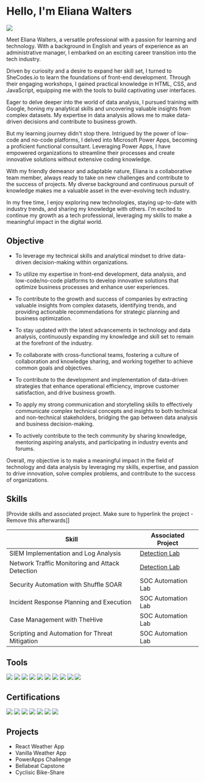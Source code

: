 # Hello, I'm Eliana Walters
<a href="https://https://www.linkedin.com/in/eliana-walters-5614751a2/"><img src="https://img.shields.io/badge/-LinkedIn-0072b1?&style=for-the-badge&logo=linkedin&logoColor=white" /></a>

Meet Eliana Walters, a versatile professional with a passion for learning and technology. With a background in English and years of experience as an administrative manager, I embarked on an exciting career transition into the tech industry.

Driven by curiosity and a desire to expand her skill set, I turned to SheCodes.io to learn the foundations of front-end development. Through their engaging workshops, I gained practical knowledge in HTML, CSS, and JavaScript, equipping me with the tools to build captivating user interfaces.

Eager to delve deeper into the world of data analysis, I pursued training with Google, honing my analytical skills and uncovering valuable insights from complex datasets. My expertise in data analysis allows me to make data-driven decisions and contribute to business growth.

But my learning journey didn't stop there. Intrigued by the power of low-code and no-code platforms, I delved into Microsoft Power Apps, becoming a proficient functional consultant. Leveraging Power Apps, I have empowered organizations to streamline their processes and create innovative solutions without extensive coding knowledge.

With my friendly demeanor and adaptable nature, Eliana is a collaborative team member, always ready to take on new challenges and contribute to the success of projects. My diverse background and continuous pursuit of knowledge makes me a valuable asset in the ever-evolving tech industry.

In my free time, I enjoy exploring new technologies, staying up-to-date with industry trends, and sharing my knowledge with others. I'm  excited to continue my growth as a tech professional, leveraging my skills to make a meaningful impact in the digital world.

## Objective

- To leverage my technical skills and analytical mindset to drive data-driven decision-making within organizations.

- To utilize my expertise in front-end development, data analysis, and low-code/no-code platforms to develop innovative solutions that optimize business processes and enhance user experiences.

- To contribute to the growth and success of companies by extracting valuable insights from complex datasets, identifying trends, and providing actionable recommendations for strategic planning and business optimization.

- To stay updated with the latest advancements in technology and data analysis, continuously expanding my knowledge and skill set to remain at the forefront of the industry.

- To collaborate with cross-functional teams, fostering a culture of collaboration and knowledge sharing, and working together to achieve common goals and objectives.

- To contribute to the development and implementation of data-driven strategies that enhance operational efficiency, improve customer satisfaction, and drive business growth.

- To apply my strong communication and storytelling skills to effectively communicate complex technical concepts and insights to both technical and non-technical stakeholders, bridging the gap between data analysis and business decision-making.

- To actively contribute to the tech community by sharing knowledge, mentoring aspiring analysts, and participating in industry events and forums.

Overall, my objective is to make a meaningful impact in the field of technology and data analysis by leveraging my skills, expertise, and passion to drive innovation, solve complex problems, and contribute to the success of organizations.

## Skills
[Provide skills and associated project. Make sure to hyperlink the project - Remove this afterwards]]

| Skill                                         | Associated Project         |
|-----------------------------------------------|----------------------------|
| SIEM Implementation and Log Analysis          | <a href="https://google.com">Detection Lab</a>|
| Network Traffic Monitoring and Attack Detection | <a href="https://google.com">Detection Lab</a>|
| Security Automation with Shuffle SOAR         | SOC Automation Lab|
| Incident Response Planning and Execution      | SOC Automation Lab|
| Case Management with TheHive                  | SOC Automation Lab|
| Scripting and Automation for Threat Mitigation | SOC Automation Lab|

## Tools
<div>
   <img src="https://img.shields.io/badge/-JavaScript-F7DF1E?style=for-the-badge&logo=javascript&logoColor=black" />
   <img src="https://img.shields.io/badge/-React-61DAFB?style=for-the-badge&logo=react&logoColor=black" />
   <img src="https://img.shields.io/badge/-Python-3776AB?style=for-the-badge&logo=python&logoColor=white" />
   <img src="https://img.shields.io/badge/-R-276DC3?style=for-the-badge&logo=R&logoColor=white" />
   <img src="https://img.shields.io/badge/-SQL-4479A1?style=for-the-badge&logo=sql&logoColor=white" />
   <img src="https://img.shields.io/badge/-PowerApps-008272?style=for-the-badge&logo=powerapps&logoColor=white" />
   <img src="https://img.shields.io/badge/-Microsoft%20Excel-217346?style=for-the-badge&logo=microsoft%20excel&logoColor=white" />
   <img src="https://img.shields.io/badge/-Google%20Sheets-34A853?style=for-the-badge&logo=google%20sheets&logoColor=white" />
   <img src="https://img.shields.io/badge/-CSS-1572B6?style=for-the-badge&logo=css3&logoColor=white" />
   <img src="https://img.shields.io/badge/-HTML-E34F26?style=for-the-badge&logo=html5&logoColor=white" />
</div>


## Certifications
<div>
<img src="https://img.shields.io/badge/-Advanced%20Google%20Data%20Analytics-4285F4?style=for-the-badge&logo=google&logoColor=white" />
<img src="https://img.shields.io/badge/-SheCodes.io-FF69B4?style=for-the-badge&logo=SheCodes&logoColor=white" />
  <img src="https://img.shields.io/badge/-Cisco%20Networking-1BA0D7?style=for-the-badge&logo=Cisco&logoColor=white" /> 
<img src="https://img.shields.io/badge/-Saylor%20Academy%20Project%20Management-336699?style=for-the-badge&logo=Saylor%20Academy&logoColor=white" />
<img src="https://img.shields.io/badge/-Saylor%20Academy%20Human%20Resources-336699?style=for-the-badge&logo=Saylor%20Academy&logoColor=white" />
  <img src="https://img.shields.io/badge/-Saylor%20Academy%20Customer%20Service-336699?style=for-the-badge&logo=Saylor%20Academy&logoColor=white" /> 
   <img src="https://img.shields.io/badge/-Google%20Professional%20Data%20Analytics-4285F4?style=for-the-badge&logo=google&logoColor=white" />
   
</div>

## Projects
- React Weather App
- Vanilla Weather App
- PowerApps Challenge
- Bellabeat Capstone
- Cyclisic Bike-Share

